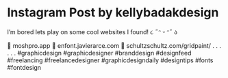 # Instagram Post by kellybadakdesign

I’m bored lets play on some cool websites I found! ૮ ˶ᵔ ᵕ ᵔ˶ ა

🔗 moshpro.app
🔗 enfont.javierarce.com 
🔗 schultzschultz.com/gridpaint/
.
.
.
.
.
.
#graphicdesign #graphicdesigner #branddesign #designfeed #freelancing
 #freelancedesigner #graphicdesigndaily #designtips #fonts #fontdesign